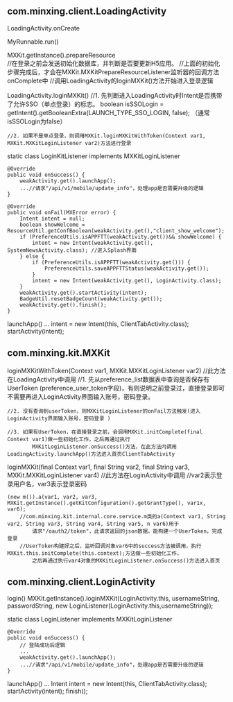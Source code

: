 ## com.minxing.client.LoadingActivity ##

LoadingActivity.onCreate

MyRunnable.run()

MXKit.getInstance().prepareResource  
	//在登录之前会发送初始化数据库，并判断是否要更新H5应用。
	//上面的初始化步骤完成后，才会在MXKit.MXKitPrepareResourceListener监听器的回调方法onComplete中
	//调用LoadingActivity的loginMXKit()方法开始进入登录逻辑


LoadingActivity.loginMXKit()
	//1. 先判断进入LoadingActivity时Intent是否携带了允许SSO（单点登录）的标志。
		boolean isSSOLogin = getIntent().getBooleanExtra(LAUNCH_TYPE_SSO_LOGIN, false);
		（通常isSSOLogin为false）

	//2. 如果不是单点登录，则调用MXKit.loginMXKitWithToken(Context var1, MXKit.MXKitLoginListener var2)方法进行登录


static class LoginKitListener implements MXKitLoginListener

	@Override
	public void onSuccess() {
		weakActivity.get().launchApp();
		...//请求"/api/v1/mobile/update_info"，处理app是否需要升级的逻辑
	}

	@Override
	public void onFail(MXError error) {
		Intent intent = null;
		boolean showWelcome = ResourceUtil.getConfBoolean(weakActivity.get(),"client_show_welcome"); 
		if (PreferenceUtils.isAPPFTT(weakActivity.get())&& showWelcome) {
			intent = new Intent(weakActivity.get(), SystemNewsActivity.class); //进入Splash界面
		} else {
			if (PreferenceUtils.isAPPFTT(weakActivity.get())) {
				PreferenceUtils.saveAPPFTTStatus(weakActivity.get());
			}
			intent = new Intent(weakActivity.get(), LoginActivity.class);
		}
		weakActivity.get().startActivity(intent);
		BadgeUtil.resetBadgeCount(weakActivity.get());
		weakActivity.get().finish();
	}

launchApp()
	...
	intent = new Intent(this, ClientTabActivity.class);
	startActivity(intent);

## com.minxing.kit.MXKit ##

loginMXKitWithToken(Context var1, MXKit.MXKitLoginListener var2)  //此方法在LoadingActivity中调用
	//1. 先从preference_list数据表中查询是否保存有UserToken (preference_user_token字段)，有则说明之前登录过，直接登录即可
			不需要再进入LoginActivity界面输入账号，密码登录。

	//2. 没有查询到userToken，则MXKitLoginListener的onFail方法触发(进入LoginActivity界面输入账号，密码登录 )

	//3. 如果有UserToken，在直接登录之前，会调用MXKit.initComplete(final Context var1)做一些初始化工作，之后再通过执行
			MXKitLoginListener.onSuccess()方法，在此方法内调用LoadingActivity.launchApp()方法进入首页ClientTabActivity

loginMXKit(final Context var1, final String var2, final String var3, MXKit.MXKitLoginListener var4)  //此方法在LoginActivity中调用
	//var2表示登录用户名，var3表示登录密码

	(new m()).a(var1, var2, var3, MXKit.getInstance().getKitConfiguration().getGrantType(), var1x, var6);
		//com.minxing.kit.internal.core.service.m类的a(Context var1, String var2, String var3, String var4, String var5, n var6)用于
			请求"/oauth2/token"，此请求返回的json数据，能构建一个UserToken，完成登录
		//UserToken构建好之后，监听回调对象var6中的success方法被调用，执行MXKit.this.initComplete(this.context);方法做一些初始化工作，
			之后再通过执行var4对象的MXKitLoginListener.onSuccess()方法进入首页

## com.minxing.client.LoginActivity ##

login()
	MXKit.getInstance().loginMXKit(LoginActivity.this, usernameString, passwordString, 
										new LoginListener(LoginActivity.this,usernameString));


static class LoginListener implements MXKitLoginListener

	@Override
	public void onSuccess() {
		// 登陆成功后逻辑
		...
		weakActivity.get().launchApp();
		...//请求"/api/v1/mobile/update_info"，处理app是否需要升级的逻辑
	}

launchApp()
	...
	Intent intent = new Intent(this, ClientTabActivity.class);
	startActivity(intent);
	finish();

